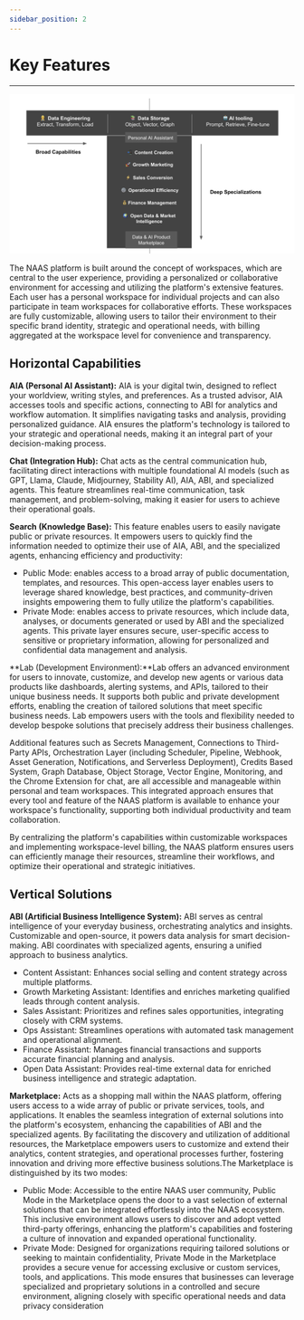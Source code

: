 ```yaml
---
sidebar_position: 2
---
```


# Key Features
---

![components](../platform/img/tshape.png)

The NAAS platform is built around the concept of workspaces, which are central to the user experience, providing a personalized or collaborative environment for accessing and utilizing the platform's extensive features. Each user has a personal workspace for individual projects and can also participate in team workspaces for collaborative efforts. These workspaces are fully customizable, allowing users to tailor their environment to their specific brand identity, strategic and operational needs, with billing aggregated at the workspace level for convenience and transparency.

## Horizontal Capabilities

**AIA (Personal AI Assistant):** AIA is your digital twin, designed to reflect your worldview, writing styles, and preferences. As a trusted advisor, AIA accesses tools and specific actions, connecting to ABI for analytics and workflow automation. It simplifies navigating tasks and analysis, providing personalized guidance. AIA ensures the platform's technology is tailored to your strategic and operational needs, making it an integral part of your decision-making process.

**Chat (Integration Hub):** Chat acts as the central communication hub, facilitating direct interactions with multiple foundational AI models (such as GPT, Llama, Claude, Midjourney, Stability AI), AIA, ABI, and specialized agents. This feature streamlines real-time communication, task management, and problem-solving, making it easier for users to achieve their operational goals. 

**Search (Knowledge Base):** This feature enables users to easily navigate public or private resources. It empowers users to quickly find the information needed to optimize their use of AIA, ABI, and the specialized agents, enhancing efficiency and productivity:
- Public Mode: enables access to a broad array of public documentation, templates, and resources. This open-access layer enables users to leverage shared knowledge, best practices, and community-driven insights empowering them to fully utilize the platform's capabilities.
- Private Mode: enables access to private resources, which include data, analyses, or documents generated or used by ABI and the specialized agents. This private layer ensures secure, user-specific access to sensitive or proprietary information, allowing for personalized and confidential data management and analysis.
  
**Lab (Development Environment):**Lab offers an advanced environment for users to innovate, customize, and develop new agents or various data products like dashboards, alerting systems, and APIs, tailored to their unique business needs. It supports both public and private development efforts, enabling the creation of tailored solutions that meet specific business needs. Lab empowers users with the tools and flexibility needed to develop bespoke solutions that precisely address their business challenges.

Additional features such as Secrets Management, Connections to Third-Party APIs, Orchestration Layer (including Scheduler, Pipeline, Webhook, Asset Generation, Notifications, and Serverless Deployment), Credits Based System, Graph Database, Object Storage, Vector Engine, Monitoring, and the Chrome Extension for chat, are all accessible and manageable within personal and team workspaces. This integrated approach ensures that every tool and feature of the NAAS platform is available to enhance your workspace's functionality, supporting both individual productivity and team collaboration.

By centralizing the platform's capabilities within customizable workspaces and implementing workspace-level billing, the NAAS platform ensures users can efficiently manage their resources, streamline their workflows, and optimize their operational and strategic initiatives.

## Vertical Solutions

**ABI (Artificial Business Intelligence System):** ABI serves as central intelligence of your everyday business, orchestrating analytics and insights. Customizable and open-source, it powers data analysis for smart decision-making. ABI coordinates with specialized agents, ensuring a unified approach to business analytics.
- Content Assistant: Enhances social selling and content strategy across multiple platforms.
- Growth Marketing Assistant: Identifies and enriches marketing qualified leads through content analysis.
- Sales Assistant: Prioritizes and refines sales opportunities, integrating closely with CRM systems.
- Ops Assistant: Streamlines operations with automated task management and operational alignment.
- Finance Assistant: Manages financial transactions and supports accurate financial planning and analysis.
- Open Data Assistant: Provides real-time external data for enriched business intelligence and strategic adaptation.

**Marketplace:** Acts as a shopping mall within the NAAS platform, offering users access to a wide array of public or private services, tools, and applications. It enables the seamless integration of external solutions into the platform's ecosystem, enhancing the capabilities of ABI and the specialized agents. By facilitating the discovery and utilization of additional resources, the Marketplace empowers users to customize and extend their analytics, content strategies, and operational processes further, fostering innovation and driving more effective business solutions.The Marketplace is distinguished by its two modes:
- Public Mode: Accessible to the entire NAAS user community, Public Mode in the Marketplace opens the door to a vast selection of external solutions that can be integrated effortlessly into the NAAS ecosystem. This inclusive environment allows users to discover and adopt vetted third-party offerings, enhancing the platform's capabilities and fostering a culture of innovation and expanded operational functionality.
- Private Mode: Designed for organizations requiring tailored solutions or seeking to maintain confidentiality, Private Mode in the Marketplace provides a secure venue for accessing exclusive or custom services, tools, and applications. This mode ensures that businesses can leverage specialized and proprietary solutions in a controlled and secure environment, aligning closely with specific operational needs and data privacy consideration